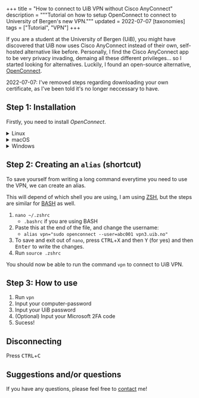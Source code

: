 +++
title = "How to connect to UiB VPN without Cisco AnyConnect" 
description = """Tutorial on how to setup OpenConnect to connect to
University of Bergen's new VPN."""
updated = 2022-07-07
[taxonomies]
tags = ["Tutorial", "VPN"]
+++

If you are a student at the University of Bergen (UiB), you might have
discovered that UiB now uses Cisco AnyConnect instead of their own, self-hosted
alternative like before. Personally, I find the Cisco AnyConnect app to be very
privacy invading, demaing all these different privileges... so I started looking
for alternatives. Luckily, I found an open-source alternative,
[OpenConnect](https://gitlab.com/openconnect/openconnect).

<aside>
  <p>
    2022-07-07: I've removed steps regarding downloading your own certificate, as I've been told it's no longer neccessary to have.
  </p>
</aside>

## Step 1: Installation

Firstly, you need to install _OpenConnect_.

<details>
  <summary>Linux</summary>

```sh
sudo apt update && sudo apt install openconnect
```

</details>
<details>
  <summary>macOS</summary>

```sh
brew install openconnect
```

</details>
<details>
  <summary>Windows</summary>
    ¯\_(ツ)_/¯

Mabye try to use git-bash or something, I really don't know.

</details>

## Step 2: Creating an `alias` (shortcut)

To save yourself from writing a long command everytime you need to use the VPN,
we can create an alias.

This will depend of which shell you are using, I am using
[ZSH](https://www.zsh.org/), but the steps are similar for
[BASH](https://tiswww.case.edu/php/chet/bash/bashtop.html) as well.

1. `nano ~/.zshrc`
   - `.bashrc` if you are using BASH
2. Paste this at the end of the file, and change the username:
   - `alias vpn="sudo openconnect --user=abc001 vpn3.uib.no"`
3. To save and exit out of `nano`, press <kbd>CTRL</kbd>+<kbd>X</kbd> and then
   <kbd>Y</kbd> (for yes) and then <kbd>Enter</kbd> to write the changes.
4. Run `source .zshrc`

You should now be able to run the command `vpn` to connect to UiB VPN.

## Step 3: How to use

1. Run `vpn`
2. Input your computer-password
3. Input your UiB password
4. (Optional) Input your Microsoft 2FA code
5. Sucess!

## Disconnecting

Press <kbd>CTRL</kbd>+<kbd>C</kbd>

## Suggestions and/or questions

If you have any questions, please feel free to [contact](/contact) me!
